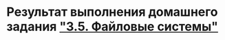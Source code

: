 # Результат выполнения домашнего задания ["3.5. Файловые системы"](https://github.com/netology-code/sysadm-homeworks/tree/devsys10/03-sysadmin-05-fs)
